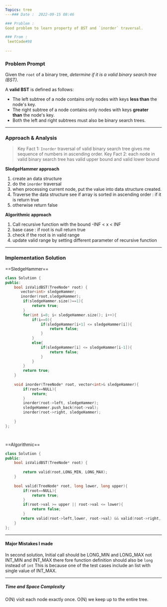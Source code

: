 ```yaml
---
Topics: tree
---### Date :  2022-09-15 08:46

### Problem : 
Good problem to learn property of BST and `inorder` traversal.

### From :
 leetCode#98
 
---
```

### Problem Prompt
Given the `root` of a binary tree, _determine if it is a valid binary search tree (BST)_.

A **valid BST** is defined as follows:

-   The left subtree of a node contains only nodes with keys **less than** the node's key.
-   The right subtree of a node contains only nodes with keys **greater than** the node's key.
-   Both the left and right subtrees must also be binary search trees.


---
### Approach & Analysis
>Key Fact 1: `Inorder` traversal of valid binary search tree gives me sequence of numbers in ascending order.
>Key Fact 2: each node in valid binary search tree has valid upper bound and valid lower bound



**SledgeHammer approach** 
1. create an data structure
2. do the `inorder` traversal
3. when processing current node, put the value into data structure created.
4. Traverse the data structure see if array is sorted in ascending order : if it is return true
5. otherwise return false

**Algorithmic approach**
1. Call recursive function with the bound -INF <  x < INF
2. base case : if root is null return true
3. check if the root is in valid range
4. update valid range by setting different parameter of recursive function


---
### Implementation Solution
==SledgeHammer==
```cpp
class Solution {
public:
    bool isValidBST(TreeNode* root) {
       vector<int> sledgeHammer;
       inorder(root,sledgeHammer);
        if(sledgeHammer.size()==1){
            return true;
        } 
        for(int i=0; i< sledgeHammer.size(); i++){
            if(i==0){
                if(sledgeHammer[i+1] <= sledgeHammer[i]){
                    return false;
                }
            }
            else{
                if(sledgeHammer[i] <= sledgeHammer[i-1]){
                    return false;
                }
            }
        }
        return true;
    }
    
    void inorder(TreeNode* root, vector<int>& sledgeHammer){
        if(root==NULL){
            return;
        }
        inorder(root->left, sledgeHammer);
        sledgeHammer.push_back(root->val);
        inorder(root->right, sledgeHammer);
        
    }
};




```
==Algorithmic==
```cpp
class Solution {
public:
    bool isValidBST(TreeNode* root) {
         
        return valid(root,LONG_MIN, LONG_MAX);
    }
    
    bool valid(TreeNode* root, long lower, long upper){
        if(root==NULL){
            return true;
        }
        if(root->val >= upper || root->val <= lower){
            return false;
        }
       return valid(root->left,lower, root->val) && valid(root->right, root->val,upper );
    }
};

```


---
#### Major Mistakes I made
In second solution, 
Initial call should be LONG_MIN and LONG_MAX not INT_MIN and INT_MAX there fore function definition should also be  `long` instead of `int` This is because one of the test cases include an list with single value of INT_MAX.


---
##### Time and Space Complexity
O(N) visit each node exactly once.
O(N) we keep up to the entire tree.

